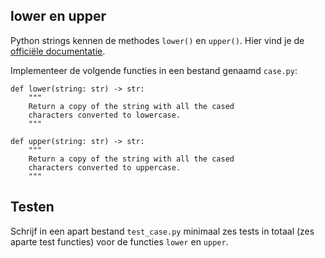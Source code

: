 ## lower en upper

Python strings kennen de methodes `lower()` en `upper()`. Hier vind je de [officiële documentatie](https://docs.python.org/3/library/stdtypes.html#str.upper).

Implementeer de volgende functies in een bestand genaamd `case.py`:

    def lower(string: str) -> str:
        """
        Return a copy of the string with all the cased
        characters converted to lowercase.
        """

    def upper(string: str) -> str:
        """
        Return a copy of the string with all the cased
        characters converted to uppercase.
        """

## Testen

Schrijf in een apart bestand `test_case.py` minimaal zes tests in totaal (zes aparte test functies) voor de functies `lower` en `upper`.